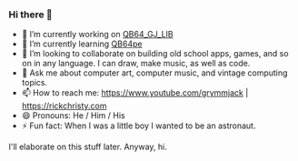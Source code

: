 ### Hi there 👋

- 🔭 I’m currently working on [QB64_GJ_LIB](https://github.com/grymmjack/QB64_GJ_LIB)
- 🌱 I’m currently learning [QB64pe](https://github.com/QB64-Phoenix-Edition/QB64pe)
- 👯 I’m looking to collaborate on building old school apps, games, and so on in any language. I can draw, make music, as well as code.
- 💬 Ask me about computer art, computer music, and vintage computing topics.
- 📫 How to reach me: https://www.youtube.com/grymmjack | https://rickchristy.com
- 😄 Pronouns: He / Him / His
- ⚡ Fun fact: When I was a little boy I wanted to be an astronaut.

I'll elaborate on this stuff later. Anyway, hi.
